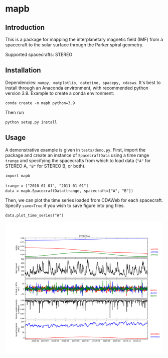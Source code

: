 # mapb

## Introduction
This is a package for mapping the interplanetary magnetic field (IMF) from a
spacecraft to the solar surface through the Parker spiral geometry.

Supported spacecrafts: STEREO

## Installation

Dependencies: `numpy, matplotlib, datetime, spacepy, cdasws`. It's best to
install through an Anaconda environment, with recommended python version 3.9.
Example to create a conda environment:
```
conda create -n mapb python=3.9
```
Then run
```
python setup.py install
```

## Usage

A demonstrative example is given in `tests/demo.py`. First, import the package
and create an instance of `SpacecraftData` using a time range `trange` and
specifying the spacecrafts from which to load data (`"A"` for STEREO A, `"B"` 
for STEREO B, or both).
```
import mapb

trange = ["2010-01-01", "2011-01-01"]
data = mapb.SpacecraftData(trange, spacecraft=["A", "B"])
```

Then, we can plot the time series loaded from CDAWeb for each spacecraft.
Specify `save=True` if you wish to save figure into png files.
```
data.plot_time_series("A")
```
![Alt text](tests/sta_time_series.png?raw=true "Time series loaded from STA.")
